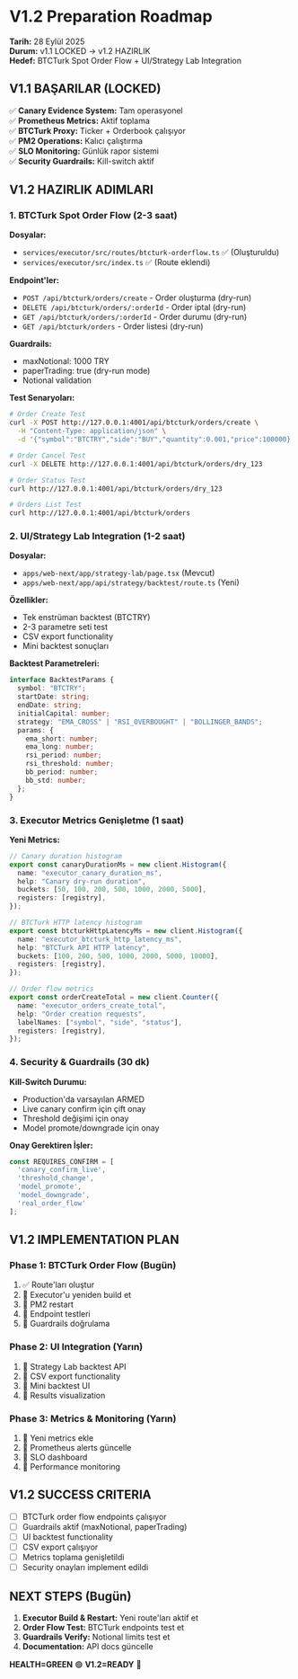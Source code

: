 # V1.2 Preparation Roadmap
**Tarih:** 28 Eylül 2025  
**Durum:** v1.1 LOCKED → v1.2 HAZIRLIK  
**Hedef:** BTCTurk Spot Order Flow + UI/Strategy Lab Integration

## V1.1 BAŞARILAR (LOCKED)
✅ **Canary Evidence System:** Tam operasyonel  
✅ **Prometheus Metrics:** Aktif toplama  
✅ **BTCTurk Proxy:** Ticker + Orderbook çalışıyor  
✅ **PM2 Operations:** Kalıcı çalıştırma  
✅ **SLO Monitoring:** Günlük rapor sistemi  
✅ **Security Guardrails:** Kill-switch aktif  

## V1.2 HAZIRLIK ADIMLARI

### 1. BTCTurk Spot Order Flow (2-3 saat)
**Dosyalar:**
- `services/executor/src/routes/btcturk-orderflow.ts` ✅ (Oluşturuldu)
- `services/executor/src/index.ts` ✅ (Route eklendi)

**Endpoint'ler:**
- `POST /api/btcturk/orders/create` - Order oluşturma (dry-run)
- `DELETE /api/btcturk/orders/:orderId` - Order iptal (dry-run)
- `GET /api/btcturk/orders/:orderId` - Order durumu (dry-run)
- `GET /api/btcturk/orders` - Order listesi (dry-run)

**Guardrails:**
- maxNotional: 1000 TRY
- paperTrading: true (dry-run mode)
- Notional validation

**Test Senaryoları:**
```bash
# Order Create Test
curl -X POST http://127.0.0.1:4001/api/btcturk/orders/create \
  -H "Content-Type: application/json" \
  -d '{"symbol":"BTCTRY","side":"BUY","quantity":0.001,"price":100000}'

# Order Cancel Test  
curl -X DELETE http://127.0.0.1:4001/api/btcturk/orders/dry_123

# Order Status Test
curl http://127.0.0.1:4001/api/btcturk/orders/dry_123

# Orders List Test
curl http://127.0.0.1:4001/api/btcturk/orders
```

### 2. UI/Strategy Lab Integration (1-2 saat)
**Dosyalar:**
- `apps/web-next/app/strategy-lab/page.tsx` (Mevcut)
- `apps/web-next/app/api/strategy/backtest/route.ts` (Yeni)

**Özellikler:**
- Tek enstrüman backtest (BTCTRY)
- 2-3 parametre seti test
- CSV export functionality
- Mini backtest sonuçları

**Backtest Parametreleri:**
```typescript
interface BacktestParams {
  symbol: "BTCTRY";
  startDate: string;
  endDate: string;
  initialCapital: number;
  strategy: "EMA_CROSS" | "RSI_OVERBOUGHT" | "BOLLINGER_BANDS";
  params: {
    ema_short: number;
    ema_long: number;
    rsi_period: number;
    rsi_threshold: number;
    bb_period: number;
    bb_std: number;
  };
}
```

### 3. Executor Metrics Genişletme (1 saat)
**Yeni Metrics:**
```typescript
// Canary duration histogram
export const canaryDurationMs = new client.Histogram({
  name: "executor_canary_duration_ms",
  help: "Canary dry-run duration",
  buckets: [50, 100, 200, 500, 1000, 2000, 5000],
  registers: [registry],
});

// BTCTurk HTTP latency histogram  
export const btcturkHttpLatencyMs = new client.Histogram({
  name: "executor_btcturk_http_latency_ms",
  help: "BTCTurk API HTTP latency",
  buckets: [100, 200, 500, 1000, 2000, 5000, 10000],
  registers: [registry],
});

// Order flow metrics
export const orderCreateTotal = new client.Counter({
  name: "executor_orders_create_total",
  help: "Order creation requests",
  labelNames: ["symbol", "side", "status"],
  registers: [registry],
});
```

### 4. Security & Guardrails (30 dk)
**Kill-Switch Durumu:**
- Production'da varsayılan ARMED
- Live canary confirm için çift onay
- Threshold değişimi için onay
- Model promote/downgrade için onay

**Onay Gerektiren İşler:**
```typescript
const REQUIRES_CONFIRM = [
  'canary_confirm_live',
  'threshold_change', 
  'model_promote',
  'model_downgrade',
  'real_order_flow'
];
```

## V1.2 IMPLEMENTATION PLAN

### Phase 1: BTCTurk Order Flow (Bugün)
1. ✅ Route'ları oluştur
2. 🔄 Executor'u yeniden build et
3. 🔄 PM2 restart
4. 🔄 Endpoint testleri
5. 🔄 Guardrails doğrulama

### Phase 2: UI Integration (Yarın)
1. 🔄 Strategy Lab backtest API
2. 🔄 CSV export functionality  
3. 🔄 Mini backtest UI
4. 🔄 Results visualization

### Phase 3: Metrics & Monitoring (Yarın)
1. 🔄 Yeni metrics ekle
2. 🔄 Prometheus alerts güncelle
3. 🔄 SLO dashboard
4. 🔄 Performance monitoring

## V1.2 SUCCESS CRITERIA
- [ ] BTCTurk order flow endpoints çalışıyor
- [ ] Guardrails aktif (maxNotional, paperTrading)
- [ ] UI backtest functionality
- [ ] CSV export çalışıyor
- [ ] Metrics toplama genişletildi
- [ ] Security onayları implement edildi

## NEXT STEPS (Bugün)
1. **Executor Build & Restart:** Yeni route'ları aktif et
2. **Order Flow Test:** BTCTurk endpoints test et
3. **Guardrails Verify:** Notional limits test et
4. **Documentation:** API docs güncelle

**HEALTH=GREEN** 🟢 **V1.2=READY** 🚀
